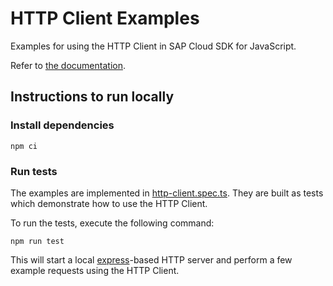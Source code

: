 # HTTP Client Examples

Examples for using the HTTP Client in SAP Cloud SDK for JavaScript.

Refer to [the documentation](https://sap.github.io/cloud-sdk/docs/js/features/connectivity/generic-http-client).

## Instructions to run locally

### Install dependencies

```
npm ci
```

### Run tests

The examples are implemented in [http-client.spec.ts](./http-client.spec.ts).
They are built as tests which demonstrate how to use the HTTP Client.

To run the tests, execute the following command:

```
npm run test
```

This will start a local [express](https://expressjs.com/)-based HTTP server and perform a few example requests using the HTTP Client.
